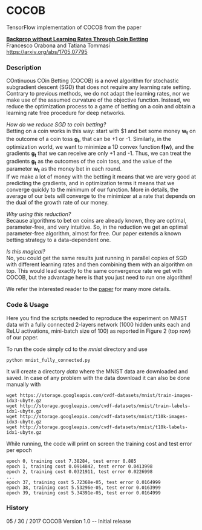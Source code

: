 # COCOB
TensorFlow implementation of COCOB from the paper

**[Backprop without Learning Rates Through Coin Betting](https://arxiv.org/abs/1705.07795)**  
Francesco Orabona and Tatiana Tommasi  
https://arxiv.org/abs/1705.07795  

### Description

COntinuous COin Betting (COCOB) is a novel algorithm for stochastic subgradient descent (SGD) that does not require 
any learning rate setting. Contrary to previous methods, we do not adapt the learning rates, nor we make use of the 
assumed curvature of the objective function. Instead, we reduce the optimization process to a game of betting on a 
coin and obtain a learning rate free procedure for deep networks.

*How do we reduce SGD to coin betting?*  
Betting on a coin works in this way: start with $1 and bet some money **w<sub>t</sub>** on the outcome of a coin toss 
**g<sub>t</sub>**, that can be +1 or -1. Similarly, in the optimization world, we want to minimize a 1D convex function 
**f(w)**, and the gradients **g<sub>t</sub>** that we can receive are only +1 and -1. Thus, we can treat the gradients 
**g<sub>t</sub>** as the outcomes of the coin toss, and the value of the parameter **w<sub>t</sub>** as the money bet in 
each round.  
If we make a lot of money with the betting it means that we are very good at predicting the gradients, and in optimization 
terms it means that we converge quickly to the minimum of our function. More in details, the average of our bets will converge 
to the minimizer at a rate that depends on the dual of the growth rate of our money.

*Why using this reduction?*  
Because algorithms to bet on coins are already known, they are optimal, parameter-free, and very intuitive. So, in the 
reduction we get an optimal parameter-free algorithm, almost for free. Our paper extends a known betting strategy to 
a data-dependent one.

*Is this magical?*  
No, you could get the same results just running in parallel copies of SGD with different learning rates and then combining them
with an algorithm on top. This would lead exactly to the same convergence rate we get with COCOB, but the advantage here is that 
you just need to run one algorithm!

We refer the interested reader to the [paper](https://arxiv.org/abs/1705.07795) for many more details.

### Code & Usage

Here you find the scripts needed to reproduce the experiment on MNIST data with a fully connected 2-layers network (1000 hidden units each and ReLU activations, mini-batch size of 100) as reported in Figure 2 (top row) of our paper.   

To run the code simply cd to the *mnist* directory and use

```
python mnist_fully_connected.py
```

It will create a directory *data* where the MNIST data are downloaded and saved. In case of any problem with the data download
it can also be done manually with 

```
wget https://storage.googleapis.com/cvdf-datasets/mnist/train-images-idx3-ubyte.gz
wget http://storage.googleapis.com/cvdf-datasets/mnist/train-labels-idx1-ubyte.gz
wget http://storage.googleapis.com/cvdf-datasets/mnist/t10k-images-idx3-ubyte.gz
wget http://storage.googleapis.com/cvdf-datasets/mnist/t10k-labels-idx1-ubyte.gz
```
While running, the code will print on screen the training cost and test error per epoch

```
epoch 0, training cost 7.38284, test error 0.885 
epoch 1, training cost 0.0914842, test error 0.0413998 
epoch 2, training cost 0.0321911, test error 0.0226998
...
epoch 37, training cost 5.72368e-05, test error 0.0164999 
epoch 38, training cost 5.53296e-05, test error 0.0163999 
epoch 39, training cost 5.34391e-05, test error 0.0164999
```

### History
05 / 30 / 2017  COCOB Version 1.0 -- Initial release
